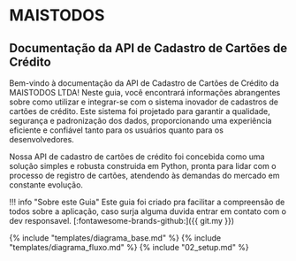 # MAISTODOS
## Documentação da API de Cadastro de Cartões de Crédito

Bem-vindo à documentação da API de Cadastro de Cartões de Crédito da MAISTODOS LTDA! Neste guia, você encontrará informações abrangentes sobre como utilizar e integrar-se com o sistema inovador de cadastros de cartões de crédito. Este sistema foi projetado para garantir a qualidade, segurança e padronização dos dados, proporcionando uma experiência eficiente e confiável tanto para os usuários quanto para os desenvolvedores.

Nossa API de cadastro de cartões de crédito foi concebida como uma solução simples e robusta construida em Python, pronta para lidar com o processo de registro de cartões, atendendo às demandas do mercado em constante evolução. 

!!! info "Sobre este Guia"
    Este guia foi criado pra facilitar a compreensão de todos sobre a aplicação, caso surja alguma duvida entrar em contato com o dev responsavel.
    [:fontawesome-brands-github:]({{ git.my }})

{% include "templates/diagrama_base.md" %}
{% include "templates/diagrama_fluxo.md" %}
{% include "02_setup.md" %}

